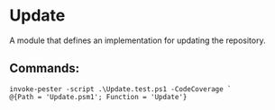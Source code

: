 Update
======
A module that defines an implementation for updating the repository.

Commands:
---------
```
invoke-pester -script .\Update.test.ps1 -CodeCoverage `
@{Path = 'Update.psm1'; Function = 'Update'}
```